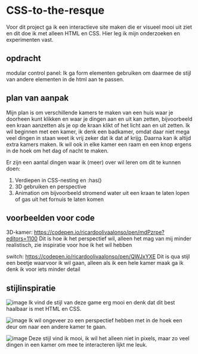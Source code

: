 # CSS-to-the-resque
Voor dit project ga ik een interactieve site maken die er visueel mooi uit ziet en dit doe ik met alleen HTML en CSS. Hier leg ik mijn onderzoeken en experimenten vast.

## opdracht
modular control panel: Ik ga form elementen gebruiken om daarmee de stijl van andere elementen in de html aan te passen.


## plan van aanpak

Mijn plan is om verschillende kamers te maken van een huis waar je doorheen kunt klikken en waar je dingen aan en uit kan zetten, bijvoorbeeld een kraan aanzetten als je op de kraan klikt of het licht aan en uit zetten.
Ik wil beginnen met een kamer, ik denk een badkamer, omdat daar niet mega veel dingen in staan weet ik vrij zeker dat ik dat af krijg. Daarna kan ik altijd extra kamers maken.
Ik wil ook in elke kamer een raam en een knop ergens in de hoek om het dag of nacht te maken.

Er zijn een aantal dingen waar ik (meer) over wil leren om dit te kunnen doen:
1. Verdiepen in CSS-nesting en :has()
2. 3D gebruiken en perspective
3. Animation om bijvoorbeeld stromend water uit een kraan te laten lopen of gas uit het fornuis te laten komen


## voorbeelden voor code
3D-kamer:
https://codepen.io/ricardoolivaalonso/pen/mdPzrpe?editors=1100
Dit is hoe ik het perspectief wil, alleen het mag van mij minder realistisch, zie inspiratie voor hoe ik het wil hebben

switch:
https://codepen.io/ricardoolivaalonso/pen/QWJxYXE
Dit is qua stijl een beetje waarvoor ik wil gaan, alleen als ik een hele kamer maak ga ik denk ik voor iets minder detail


## stijlinspiratie
![image](https://github.com/user-attachments/assets/d331ca6e-145e-4852-bc98-03f9f87c3c9b)
Ik vind de stijl van deze game erg mooi en denk dat dit best haalbaar is met HTML en CSS.

![image](https://github.com/user-attachments/assets/bd84c12a-351f-4162-9034-bd3aa4237479)
Ik wil ongeveer zo een perspectief hebben met in de hoek een deur om naar een andere kamer te gaan.

![image](https://github.com/user-attachments/assets/ff7c1faf-faab-41e1-a16c-71101e8b1352)
Deze stijl vind ik mooi, ik wil het alleen niet in pixels, maar zo veel dingen in een kamer om mee te interacteren lijkt me leuk.
